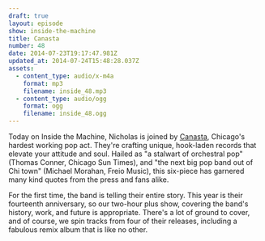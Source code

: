 ```yaml
---
draft: true
layout: episode
show: inside-the-machine
title: Canasta
number: 48
date: 2014-07-23T19:17:47.981Z
updated_at: 2014-07-24T15:48:28.037Z
assets:
  - content_type: audio/x-m4a
    format: mp3
    filename: inside_48.mp3
  - content_type: audio/ogg
    format: ogg
    filename: inside_48.ogg
---
```

Today on Inside the Machine, Nicholas is joined by [Canasta](http://canastamusic.com), Chicago's hardest working pop act. They're crafting unique, hook-laden records that elevate your attitude and soul. Hailed as "a stalwart of orchestral pop" (Thomas Conner, Chicago Sun Times), and "the next big pop band out of Chi town" (Michael Morahan, Freio Music), this six-piece has garnered many kind quotes from the press and fans alike.

For the first time, the band is telling their entire story. This year is their fourteenth anniversary, so our two-hour plus show, covering the band's history, work, and future is appropriate. There's a lot of ground to cover, and of course, we spin tracks from four of their releases, including a fabulous remix album that is like no other.